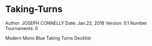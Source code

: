 # Taking-Turns

Author: JOSEPH CONNELLY
Date: Jan.22, 2018
Version: 0.1
Number Tournaments: 0

Modern Mono Blue Taking Turns Decklist

